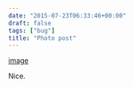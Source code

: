 ```yaml
---
date: "2015-07-23T06:33:46+00:00"
draft: false
tags: ["bug"]
title: "Photo post"
---
```

[image](/img/2015-07-23-photo-post/e9ff26a0cc56f545a7ec9399f96ecebc089920965418c3a3cad4983cd9d24727.jpg)

Nice.

